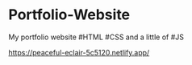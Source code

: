# Portfolio-Website
My portfolio website
#HTML #CSS and a little of #JS

https://peaceful-eclair-5c5120.netlify.app/
